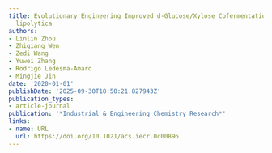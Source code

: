 ```yaml
---
title: Evolutionary Engineering Improved d-Glucose/Xylose Cofermentation of Yarrowia
  lipolytica
authors:
- Linlin Zhou
- Zhiqiang Wen
- Zedi Wang
- Yuwei Zhang
- Rodrigo Ledesma‐Amaro
- Mingjie Jin
date: '2020-01-01'
publishDate: '2025-09-30T18:50:21.827943Z'
publication_types:
- article-journal
publication: '*Industrial & Engineering Chemistry Research*'
links:
- name: URL
  url: https://doi.org/10.1021/acs.iecr.0c00896
---
```

